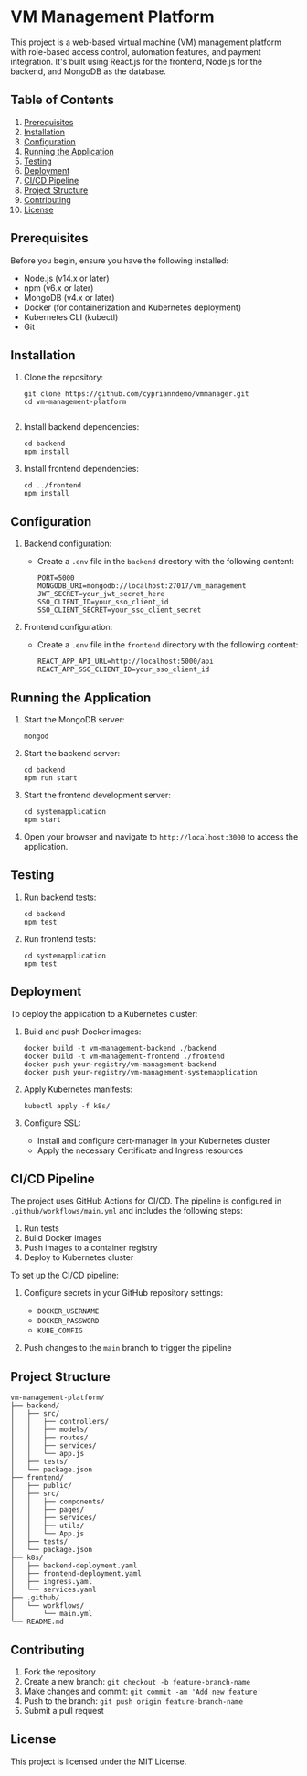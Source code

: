 # VM Management Platform

This project is a web-based virtual machine (VM) management platform with role-based access control, automation features, and payment integration. It's built using React.js for the frontend, Node.js for the backend, and MongoDB as the database.

## Table of Contents

1. [Prerequisites](#prerequisites)
2. [Installation](#installation)
3. [Configuration](#configuration)
4. [Running the Application](#running-the-application)
5. [Testing](#testing)
6. [Deployment](#deployment)
7. [CI/CD Pipeline](#cicd-pipeline)
8. [Project Structure](#project-structure)
9. [Contributing](#contributing)
10. [License](#license)

## Prerequisites

Before you begin, ensure you have the following installed:

- Node.js (v14.x or later)
- npm (v6.x or later)
- MongoDB (v4.x or later)
- Docker (for containerization and Kubernetes deployment)
- Kubernetes CLI (kubectl)
- Git

## Installation

1. Clone the repository:
   ```
   git clone https://github.com/cyprianndemo/vmmanager.git
   cd vm-management-platform
   

2. Install backend dependencies:
   ```
   cd backend
   npm install
   ```

3. Install frontend dependencies:
   ```
   cd ../frontend
   npm install
   ```

## Configuration

1. Backend configuration:
   - Create a `.env` file in the `backend` directory with the following content:
     ```
     PORT=5000
     MONGODB_URI=mongodb://localhost:27017/vm_management
     JWT_SECRET=your_jwt_secret_here
     SSO_CLIENT_ID=your_sso_client_id
     SSO_CLIENT_SECRET=your_sso_client_secret
     ```

2. Frontend configuration:
   - Create a `.env` file in the `frontend` directory with the following content:
     ```
     REACT_APP_API_URL=http://localhost:5000/api
     REACT_APP_SSO_CLIENT_ID=your_sso_client_id
     ```

## Running the Application

1. Start the MongoDB server:
   ```
   mongod
   ```

2. Start the backend server:
   ```
   cd backend
   npm run start
   ```

3. Start the frontend development server:
   ```
   cd systemapplication
   npm start
   ```

4. Open your browser and navigate to `http://localhost:3000` to access the application.

## Testing

1. Run backend tests:
   ```
   cd backend
   npm test
   ```

2. Run frontend tests:
   ```
   cd systemapplication
   npm test
   ```

## Deployment

To deploy the application to a Kubernetes cluster:

1. Build and push Docker images:
   ```
   docker build -t vm-management-backend ./backend
   docker build -t vm-management-frontend ./frontend
   docker push your-registry/vm-management-backend
   docker push your-registry/vm-management-systemapplication
   ```

2. Apply Kubernetes manifests:
   ```
   kubectl apply -f k8s/
   ```

3. Configure SSL:
   - Install and configure cert-manager in your Kubernetes cluster
   - Apply the necessary Certificate and Ingress resources

## CI/CD Pipeline

The project uses GitHub Actions for CI/CD. The pipeline is configured in `.github/workflows/main.yml` and includes the following steps:

1. Run tests
2. Build Docker images
3. Push images to a container registry
4. Deploy to Kubernetes cluster

To set up the CI/CD pipeline:

1. Configure secrets in your GitHub repository settings:
   - `DOCKER_USERNAME`
   - `DOCKER_PASSWORD`
   - `KUBE_CONFIG`

2. Push changes to the `main` branch to trigger the pipeline

## Project Structure

```
vm-management-platform/
├── backend/
│   ├── src/
│   │   ├── controllers/
│   │   ├── models/
│   │   ├── routes/
│   │   ├── services/
│   │   └── app.js
│   ├── tests/
│   └── package.json
├── frontend/
│   ├── public/
│   ├── src/
│   │   ├── components/
│   │   ├── pages/
│   │   ├── services/
│   │   ├── utils/
│   │   └── App.js
│   ├── tests/
│   └── package.json
├── k8s/
│   ├── backend-deployment.yaml
│   ├── frontend-deployment.yaml
│   ├── ingress.yaml
│   └── services.yaml
├── .github/
│   └── workflows/
│       └── main.yml
└── README.md
```

## Contributing

1. Fork the repository
2. Create a new branch: `git checkout -b feature-branch-name`
3. Make changes and commit: `git commit -am 'Add new feature'`
4. Push to the branch: `git push origin feature-branch-name`
5. Submit a pull request

## License

This project is licensed under the MIT License.